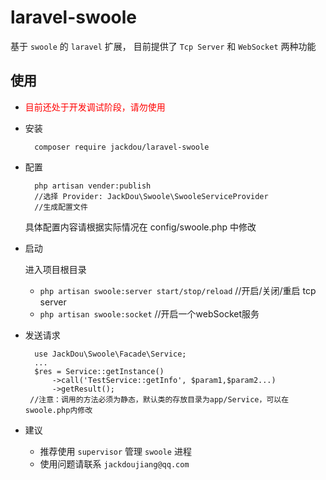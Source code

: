 # laravel-swoole
基于 `swoole` 的 `laravel` 扩展， 目前提供了 `Tcp Server` 和 `WebSocket` 两种功能


## 使用
- <span style="color:red">目前还处于开发调试阶段，请勿使用</span>
- 安装

        composer require jackdou/laravel-swoole
- 配置

        php artisan vender:publish 
        //选择 Provider: JackDou\Swoole\SwooleServiceProvider
        //生成配置文件
   具体配置内容请根据实际情况在 config/swoole.php 中修改
- 启动
   
    进入项目根目录
     - `php artisan swoole:server start/stop/reload` //开启/关闭/重启 tcp server
     - `php artisan swoole:socket` //开启一个webSocket服务
- 发送请求
    
        use JackDou\Swoole\Facade\Service;
        ...
        $res = Service::getInstance()
            ->call('TestService::getInfo', $param1,$param2...)
            ->getResult();
       //注意：调用的方法必须为静态，默认类的存放目录为app/Service，可以在swoole.php内修改
    
- 建议

    - 推荐使用 `supervisor` 管理 `swoole` 进程
    - 使用问题请联系 `jackdoujiang@qq.com`
